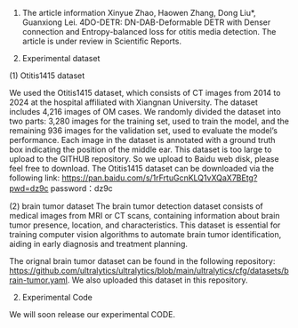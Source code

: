 1. The article information
Xinyue Zhao, Haowen Zhang, Dong Liu*, Guanxiong Lei. 4DO-DETR: DN-DAB-Deformable DETR with Denser connection and Entropy-balanced loss for otitis media detection.
The article is under review in Scientific Reports.


2. Experimental dataset
   
(1) Otitis1415 dataset

We used the Otitis1415 dataset, which consists of CT images from 2014 to 2024 at the hospital affiliated with Xiangnan University. The dataset includes 4,216 images of OM cases. We randomly divided the dataset into two parts: 3,280 images for the training set, used to train the model, and the remaining 936 images for the validation set, used to evaluate the model’s performance. Each image in the dataset is annotated with a ground truth box indicating the position of the middle ear.
This dataset is too large to upload to the GITHUB repository. So we upload to Baidu web disk, please feel free to download.
The Otitis1415 dataset can be downloaded via the following link:
https://pan.baidu.com/s/1rFrtuGcnKLQ1vXQaX7BEtg?pwd=dz9c 
password：dz9c


(2) brain tumor dataset
The brain tumor detection dataset consists of medical images from MRI or CT scans, containing information about brain tumor presence, 
location, and characteristics. This dataset is essential for training computer vision algorithms to automate brain tumor identification, 
aiding in early diagnosis and treatment planning.

The orignal brain tumor dataset can be found in the following repository:
https://github.com/ultralytics/ultralytics/blob/main/ultralytics/cfg/datasets/brain-tumor.yaml.
We also uploaded this dataset in this repository.

2. Experimental Code

We will soon release our experimental CODE.
